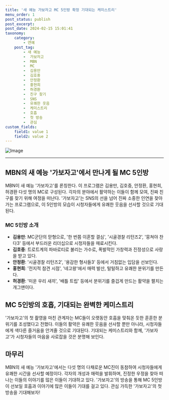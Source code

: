 ```yaml
---
title: '새 예능 가보자고 MC 5인방 확정 기대되는 케미스트리'
menu_order: 1
post_status: publish
post_excerpt: 
post_date: 2024-02-15 15:01:41
taxonomy:
    category:
        - 연예
    post_tag:
        - 새 예능
        -  가보자고
        -  MBN
        -  MC
        -  김용만
        -  김호중
        -  안정환
        -  홍현희
        -  허경환
        -  친구 찾기
        -  SNS
        -  유쾌한 웃음
        -  케미스트리
        -  호흡
        -  첫 방송
        -  관심
custom_fields:
    field1: value 1
    field2: value 2
---
```


![Image](https://ssl.pstatic.net/mimgnews/image/469/2024/02/14/0000785281_001_20240214111107109.jpg?type=w540)

---
## MBN의 새 예능 '가보자고'에서 만나게 될 MC 5인방
MBN이 새 예능 '가보자고'를 론칭한다. 이 프로그램은 김용만, 김호중, 안정환, 홍현희, 허경환 다섯 명의 MC로 구성된다. 각자의 분야에서 활약하는 이들이 함께 모여, 진짜 친구를 찾기 위해 여정을 떠난다. '가보자고'는 SNS의 선을 넘어 진짜 소중한 인연을 찾아가는 프로그램으로, 이 5인방의 모습이 시청자들에게 유쾌한 웃음을 선사할 것으로 기대된다.
### MC 5인방 소개
- **김용만**: MC군단의 맏형으로, '한 번쯤 이혼할 결심', '시골경찰 리턴즈2', '뭉쳐야 찬다3' 등에서 부드러운 리더십으로 시청자들을 매료시킨다.
- **김호중**: 트로트계의 파바로티로 불리는 가수로, 폭발적인 가창력과 진정성으로 사랑을 받고 있다.
- **안정환**: '시골경찰 리턴즈2', '용감한 형사들3' 등에서 거침없는 입담을 선보인다.
- **홍현희**: '전지적 참견 시점', '네고왕'에서 매력 발산, 털털하고 유쾌한 분위기를 만든다.
- **허경환**: '미운 우리 새끼', '배틀 트립' 등에서 분위기를 즐겁게 만드는 활약을 펼치는 개그맨이다.
## MC 5인방의 호흡, 기대되는 완벽한 케미스트리
'가보자고'의 첫 촬영을 마친 관계자는 MC들이 오랫동안 호흡을 맞춰온 듯한 훈훈한 분위기를 조성했다고 전했다. 이들의 활약은 유쾌한 웃음을 선사할 뿐만 아니라, 시청자들에게 색다른 즐거움을 안겨줄 것으로 기대된다. 기대되는 케미스트리와 함께, '가보자고'가 시청자들의 마음을 사로잡을 것은 분명해 보인다.
## 마무리
MBN의 새 예능 '가보자고'에서는 다섯 명의 다채로운 MC진이 동참하여 시청자들에게 유쾌한 시간을 선사할 예정이다. 각자의 개성과 매력을 발휘하며, 진정한 우정을 찾아 떠나는 이들의 이야기를 많은 이들이 기대하고 있다. '가보자고'의 방송을 통해 MC 5인방이 선보일 호흡과 이야기에 많은 이들이 기대를 걸고 있다. 관심 가득한 '가보자고'의 첫 방송을 기대해보자!
